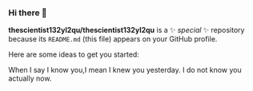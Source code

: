 ### Hi there 👋
 
**thescientist132yl2qu/thescientist132yl2qu** is a ✨ _special_ ✨ repository because its `README.md` (this file) appears on your GitHub profile.

Here are some ideas to get you started:

 When I say I know you,I mean I knew you yesterday. I do not know you actually now.
